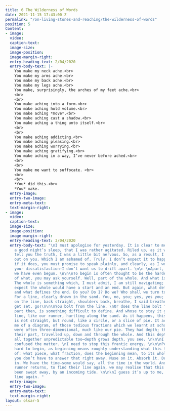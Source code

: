 ```yaml
---
title: 6 The Wilderness of Words
date: 2021-11-15 17:43:00 Z
permalink: "/on-living-stones-and-reaching/the-wilderness-of-words"
position: 5
Content:
- image: 
  video: 
  caption-text: 
  image-size: 
  image-position: 
  image-margin-right: 
  entry-heading-text: 2/04/2020
  entry-body-text: |-
    You make my neck ache.<br>
    You make my arms ache.<br>
    You make my back ache.<br>
    You make my legs ache.<br>
    You make, surprisingly, the arches of my feet ache.<br>
    <br>
    <br>
    You make aching into a form.<br>
    You make aching hold volume.<br>
    You make aching *move*.<br>
    You make aching cast a shadow.<br>
    You make aching a thing unto itself.<br>
    <br>
    <br>
    You make aching addicting.<br>
    You make aching pleasing.<br>
    You make aching worrying.<br>
    You make aching gratifying.<br>
    You make aching in a way, I’ve never before ached.<br>
    <br>
    <br>
    You make me want to suffocate. <br>
    <br>
    <br>
    *You* did this.<br>
    *You* make.
  entry-image: 
  entry-two-image: 
  entry-meta-text: 
  text-margin-right: 
- image: 
  video: 
  caption-text: 
  image-size: 
  image-position: 
  image-margin-right: 
  entry-heading-text: 3/04/2020
  entry-body-text: "\nI must apologise for yesterday. It is clear to me now, after
    a good night’s sleep, that I was rather agitated. Riled up, as it were. And to
    tell you the truth, I was a little bit nervous. So, as a result, I took my frustration
    out on you. Which I am ashamed of. Truly. I don’t expect it to happen again. But,
    if it does, you must promise to speak plainly, and clearly, as I won’t tolerate
    your dissatisfaction—I don’t want us to drift apart. \n\n \nApart, I sigh, before
    we have even begun. \n\n\nTo begin is often thought to be the hardest part. Part
    of what, you may ask yourself. Well, part of the whole. And what is the whole?
    The whole is something which, I must admit, I am still navigating; however, I
    expect the whole would have a start and an end. But again, what defines the start,
    and what defines the end. Do you? Do I? Do we? Who shall we turn to for an answer?
    For a line, clearly drawn in the sand. You, no, you; yes, yes you; line-up, toes
    on the line, back straight, shoulders back, breathe, I said breathe; on your mark,
    get set, go!\n\n\nYou bolt from the line. \nOr does the line bolt from you? \n\n\nThis
    part then, is something difficult to define. And whose to stay it goes in a straight
    line, like our runner, hurtling along the sand. As it happens, this whole I imagine,
    is not straight, but round, like a circle, or a slice of pie. It actually reminds
    me of a diagram, of those tedious fractions which we learnt at school. Those fractions,
    were often three-dimensional, much like our pie. They had depth; their section,
    their part, travelled up, down and through the whole. And this depth is something
    all together unpredictable too—depth grows depth, you see. \n\n\nI sense I have
    confused the matter. \nI need to stop this frantic energy. \n\n\nPerhaps it’s
    hard to begin, as beginning means roughly understanding what this thing is a part
    of: what piece, what fraction, does the beginning mean, to its whole? Anyway,
    you don’t have to answer that right away. Muse on it. Absorb it. Drink it all
    in. We have the time—some would say, all the time in the world. And just as the
    runner returns, to find their line again, we may realise that this beginning has
    been swept away, by an incoming tide. \n\n\nI guess it’s up to me, to draw the
    line again. "
  entry-image: 
  entry-two-image: 
  entry-meta-text: 
  text-margin-right: 
layout: olsar-5
---
```


